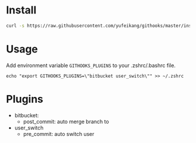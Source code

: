 
# Install

```bash
curl -s https://raw.githubusercontent.com/yufeikang/githooks/master/install.sh | bash
```

# Usage

Add environment variable `GITHOOKS_PLUGINS` to your .zshrc/.bashrc file.

```shell
echo "export GITHOOKS_PLUGINS=\"bitbucket user_switch\"" >> ~/.zshrc
```

# Plugins
* bitbucket: 
    * post_commit: auto merge branch to
* user_switch
    * pre_commit: auto switch user